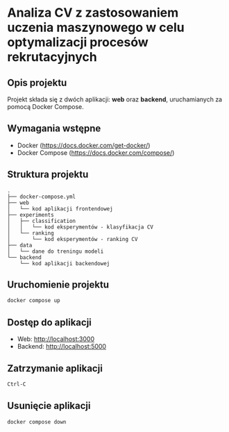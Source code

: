 # Analiza CV z zastosowaniem uczenia maszynowego w celu optymalizacji procesów rekrutacyjnych

## Opis projektu

Projekt składa się z dwóch aplikacji: **web** oraz **backend**, uruchamianych za pomocą Docker Compose.

## Wymagania wstępne

- Docker (<https://docs.docker.com/get-docker/>)
- Docker Compose (<https://docs.docker.com/compose/>)

## Struktura projektu

```text
.
├── docker-compose.yml
├── web
│   └── kod aplikacji frontendowej
├── experiments
│   ├── classification
│   │   └── kod eksperymentów - klasyfikacja CV
│   └── ranking
│       └── kod eksperymentów - ranking CV
├── data
│   └── dane do treningu modeli
└── backend
    └── kod aplikacji backendowej
```

## Uruchomienie projektu

   ```bash
   docker compose up
   ```

## Dostęp do aplikacji

- Web: <http://localhost:3000>
- Backend: <http://localhost:5000>

## Zatrzymanie aplikacji

```bash
Ctrl-C
```

## Usunięcie aplikacji

```bash
docker compose down
```
